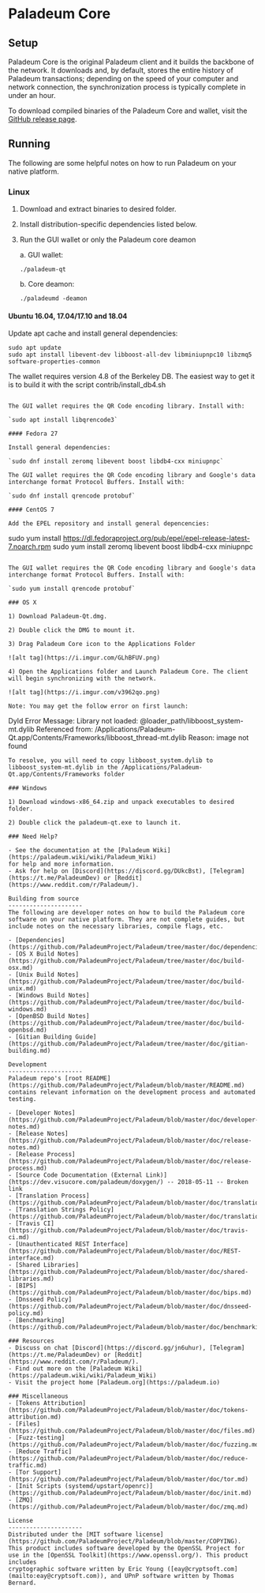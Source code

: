 Paladeum Core
==============

Setup
---------------------
Paladeum Core is the original Paladeum client and it builds the backbone of the network. It downloads and, by default, stores the entire history of Paladeum transactions; depending on the speed of your computer and network connection, the synchronization process is typically complete in under an hour.

To download compiled binaries of the Paladeum Core and wallet, visit the [GitHub release page](https://github.com/PaladeumProject/Paladeum/releases).

Running
---------------------
The following are some helpful notes on how to run Paladeum on your native platform.

### Linux

1) Download and extract binaries to desired folder.

2) Install distribution-specific dependencies listed below.

3) Run the GUI wallet or only the Paladeum core deamon

   a. GUI wallet:

   `./paladeum-qt`

   b. Core deamon:

   `./paladeumd -deamon`

#### Ubuntu 16.04, 17.04/17.10 and 18.04

Update apt cache and install general dependencies:

```
sudo apt update
sudo apt install libevent-dev libboost-all-dev libminiupnpc10 libzmq5 software-properties-common
```

The wallet requires version 4.8 of the Berkeley DB. The easiest way to get it is to build it with the script contrib/install_db4.sh


```

The GUI wallet requires the QR Code encoding library. Install with:

`sudo apt install libqrencode3`

#### Fedora 27

Install general dependencies:

`sudo dnf install zeromq libevent boost libdb4-cxx miniupnpc`

The GUI wallet requires the QR Code encoding library and Google's data interchange format Protocol Buffers. Install with:

`sudo dnf install qrencode protobuf`

#### CentOS 7

Add the EPEL repository and install general depencencies:

```
sudo yum install https://dl.fedoraproject.org/pub/epel/epel-release-latest-7.noarch.rpm
sudo yum install zeromq libevent boost libdb4-cxx miniupnpc
```

The GUI wallet requires the QR Code encoding library and Google's data interchange format Protocol Buffers. Install with:

`sudo yum install qrencode protobuf`

### OS X

1) Download Paladeum-Qt.dmg.

2) Double click the DMG to mount it.

3) Drag Paladeum Core icon to the Applications Folder

![alt tag](https://i.imgur.com/GLhBFUV.png)

4) Open the Applications folder and Launch Paladeum Core. The client will begin synchronizing with the network.

![alt tag](https://i.imgur.com/v3962qo.png)

Note: You may get the follow error on first launch:
```
Dyld Error Message:
  Library not loaded: @loader_path/libboost_system-mt.dylib
  Referenced from: /Applications/Paladeum-Qt.app/Contents/Frameworks/libboost_thread-mt.dylib
  Reason: image not found
```
To resolve, you will need to copy libboost_system.dylib to libboost_system-mt.dylib in the /Applications/Paladeum-Qt.app/Contents/Frameworks folder

### Windows

1) Download windows-x86_64.zip and unpack executables to desired folder.

2) Double click the paladeum-qt.exe to launch it.

### Need Help?

- See the documentation at the [Paladeum Wiki](https://paladeum.wiki/wiki/Paladeum_Wiki)
for help and more information.
- Ask for help on [Discord](https://discord.gg/DUkcBst), [Telegram](https://t.me/PaladeumDev) or [Reddit](https://www.reddit.com/r/Paladeum/).

Building from source
---------------------
The following are developer notes on how to build the Paladeum core software on your native platform. They are not complete guides, but include notes on the necessary libraries, compile flags, etc.

- [Dependencies](https://github.com/PaladeumProject/Paladeum/tree/master/doc/dependencies.md)
- [OS X Build Notes](https://github.com/PaladeumProject/Paladeum/tree/master/doc/build-osx.md)
- [Unix Build Notes](https://github.com/PaladeumProject/Paladeum/tree/master/doc/build-unix.md)
- [Windows Build Notes](https://github.com/PaladeumProject/Paladeum/tree/master/doc/build-windows.md)
- [OpenBSD Build Notes](https://github.com/PaladeumProject/Paladeum/tree/master/doc/build-openbsd.md)
- [Gitian Building Guide](https://github.com/PaladeumProject/Paladeum/tree/master/doc/gitian-building.md)

Development
---------------------
Paladeum repo's [root README](https://github.com/PaladeumProject/Paladeum/blob/master/README.md) contains relevant information on the development process and automated testing.

- [Developer Notes](https://github.com/PaladeumProject/Paladeum/blob/master/doc/developer-notes.md)
- [Release Notes](https://github.com/PaladeumProject/Paladeum/blob/master/doc/release-notes.md)
- [Release Process](https://github.com/PaladeumProject/Paladeum/blob/master/doc/release-process.md)
- [Source Code Documentation (External Link)](https://dev.visucore.com/paladeum/doxygen/) -- 2018-05-11 -- Broken link
- [Translation Process](https://github.com/PaladeumProject/Paladeum/blob/master/doc/translation_process.md)
- [Translation Strings Policy](https://github.com/PaladeumProject/Paladeum/blob/master/doc/translation_strings_policy.md)
- [Travis CI](https://github.com/PaladeumProject/Paladeum/blob/master/doc/travis-ci.md)
- [Unauthenticated REST Interface](https://github.com/PaladeumProject/Paladeum/blob/master/doc/REST-interface.md)
- [Shared Libraries](https://github.com/PaladeumProject/Paladeum/blob/master/doc/shared-libraries.md)
- [BIPS](https://github.com/PaladeumProject/Paladeum/blob/master/doc/bips.md)
- [Dnsseed Policy](https://github.com/PaladeumProject/Paladeum/blob/master/doc/dnsseed-policy.md)
- [Benchmarking](https://github.com/PaladeumProject/Paladeum/blob/master/doc/benchmarking.md)

### Resources
- Discuss on chat [Discord](https://discord.gg/jn6uhur), [Telegram](https://t.me/PaladeumDev) or [Reddit](https://www.reddit.com/r/Paladeum/).
- Find out more on the [Paladeum Wiki](https://paladeum.wiki/wiki/Paladeum_Wiki)
- Visit the project home [Paladeum.org](https://paladeum.io)

### Miscellaneous
- [Tokens Attribution](https://github.com/PaladeumProject/Paladeum/blob/master/doc/tokens-attribution.md)
- [Files](https://github.com/PaladeumProject/Paladeum/blob/master/doc/files.md)
- [Fuzz-testing](https://github.com/PaladeumProject/Paladeum/blob/master/doc/fuzzing.md)
- [Reduce Traffic](https://github.com/PaladeumProject/Paladeum/blob/master/doc/reduce-traffic.md)
- [Tor Support](https://github.com/PaladeumProject/Paladeum/blob/master/doc/tor.md)
- [Init Scripts (systemd/upstart/openrc)](https://github.com/PaladeumProject/Paladeum/blob/master/doc/init.md)
- [ZMQ](https://github.com/PaladeumProject/Paladeum/blob/master/doc/zmq.md)

License
---------------------
Distributed under the [MIT software license](https://github.com/PaladeumProject/Paladeum/blob/master/COPYING).
This product includes software developed by the OpenSSL Project for use in the [OpenSSL Toolkit](https://www.openssl.org/). This product includes
cryptographic software written by Eric Young ([eay@cryptsoft.com](mailto:eay@cryptsoft.com)), and UPnP software written by Thomas Bernard.
